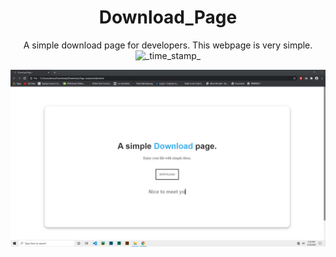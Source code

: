 <div align="center">
<h1>Download_Page</h1>
A simple download page for developers. This webpage is very simple.<br>
   <!-- Status -->
    <img src="https://img.shields.io/badge/Status-Stable-green.svg?longCache=true&style=flat-square"
      alt="_time_stamp_" />
</div>

![alt text](https://github.com/AhsanParadise/Download_Page/blob/master/ScreenShot.jpg?raw=true)

